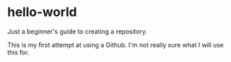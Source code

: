# hello-world
Just a beginner's guide to creating a repository.

This is my first attempt at using a Github. I'm not really sure what I will use this for. 
